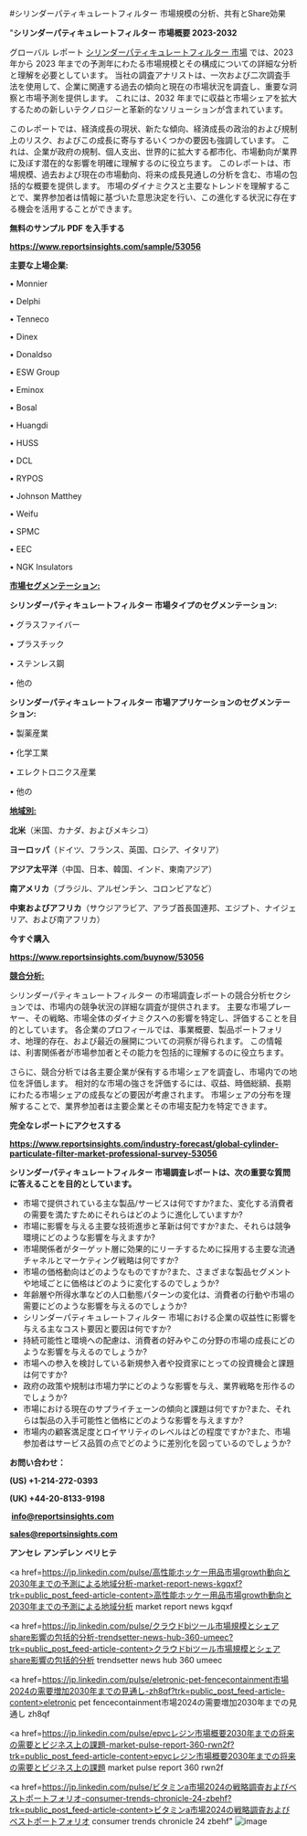 #シリンダーパティキュレートフィルター 市場規模の分析、共有とShare効果

"<strong>シリンダーパティキュレートフィルター 市場概要 2023-2032</strong>

グローバル レポート <a href=https://www.reportsinsights.com/sample/53056>シリンダーパティキュレートフィルター 市場</a> では、2023 年から 2023 年までの予測年にわたる市場規模とその構成についての詳細な分析と理解を必要としています。 当社の調査アナリストは、一次および二次調査手法を使用して、企業に関連する過去の傾向と現在の市場状況を調査し、重要な洞察と市場予測を提供します。 これには、2032 年までに収益と市場シェアを拡大​​するための新しいテクノロジーと革新的なソリューションが含まれています。

このレポートでは、経済成長の現状、新たな傾向、経済成長の政治的および規制上のリスク、およびこの成長に寄与するいくつかの要因も強調しています。 これは、企業が政府の規制、個人支出、世界的に拡大する都市化、市場動向が業界に及ぼす潜在的な影響を明確に理解するのに役立ちます。 このレポートは、市場規模、過去および現在の市場動向、将来の成長見通しの分析を含む、市場の包括的な概要を提供します。 市場のダイナミクスと主要なトレンドを理解することで、業界参加者は情報に基づいた意思決定を行い、この進化する状況に存在する機会を活用することができます。

<strong><b>無料のサンプル PDF を入手する</b></strong>

<a href=https://www.reportsinsights.com/sample/53056><strong><u>https://www.reportsinsights.com/sample/53056</u></strong></a>

<strong>主要な上場企業:</strong>

• Monnier

• Delphi

• Tenneco

• Dinex

• Donaldso

• ESW Group

• Eminox

• Bosal

• Huangdi

• HUSS

• DCL

• RYPOS

• Johnson Matthey

• Weifu

• SPMC

• EEC

• NGK Insulators

<strong><u>市場セグメンテーション</u></strong><strong><u>:</u></strong>

<strong>シリンダーパティキュレートフィルター 市場タイプのセグメンテーション:</strong>

• グラスファイバー

• プラスチック

• ステンレス鋼

• 他の

<strong>シリンダーパティキュレートフィルター 市場アプリケーションのセグメンテーション:</strong>

• 製薬産業

• 化学工業

• エレクトロニクス産業

• 他の

<strong><u>地域別</u></strong><strong><u>:</u></strong>

<strong>北米</strong>（米国、カナダ、およびメキシコ）

<strong>ヨーロッパ</strong>（ドイツ、フランス、英国、ロシア、イタリア）

<strong>アジア太平洋</strong>（中国、日本、韓国、インド、東南アジア）

<strong>南アメリカ</strong>（ブラジル、アルゼンチン、コロンビアなど）

<strong>中東およびアフリカ</strong>（サウジアラビア、アラブ首長国連邦、エジプト、ナイジェリア、および南アフリカ）

<strong>今すぐ購入</strong>

<a href=https://www.reportsinsights.com/buynow/53056><strong><u>https://www.reportsinsights.com/buynow/53056</u></strong></a>

<strong><u>競合分析:</u></strong>

シリンダーパティキュレートフィルター の市場調査レポートの競合分析セクションでは、市場内の競争状況の詳細な調査が提供されます。 主要な市場プレーヤー、その戦略、市場全体のダイナミクスへの影響を特定し、評価することを目的としています。 各企業のプロフィールでは、事業概要、製品ポートフォリオ、地理的存在、および最近の展開についての洞察が得られます。 この情報は、利害関係者が市場参加者とその能力を包括的に理解するのに役立ちます。

さらに、競合分析では各主要企業が保有する市場シェアを調査し、市場内での地位を評価します。 相対的な市場の強さを評価するには、収益、時価総額、長期にわたる市場シェアの成長などの要因が考慮されます。 市場シェアの分布を理解することで、業界参加者は主要企業とその市場支配力を特定できます。

<strong>完全なレポートにアクセスする</strong>

<a href=https://www.reportsinsights.com/industry-forecast/global-cylinder-particulate-filter-market-professional-survey-53056><strong><u><b>https://www.reportsinsights.com/industry-forecast/global-cylinder-particulate-filter-market-professional-survey-53056</b></u></strong></a>

<strong><b>シリンダーパティキュレートフィルター 市場調査レポートは、次の重要な質問に答えることを目的としています。</b></strong>
<ul>
  <li>市場で提供されている主な製品/サービスは何ですか?また、変化する消費者の需要を満たすためにそれらはどのように進化していますか?</li>
  <li>市場に影響を与える主要な技術進歩と革新は何ですか?また、それらは競争環境にどのような影響を与えますか?</li>
  <li>市場関係者がターゲット層に効果的にリーチするために採用する主要な流通チャネルとマーケティング戦略は何ですか?</li>
  <li>市場の価格動向はどのようなものですか?また、さまざまな製品セグメントや地域ごとに価格はどのように変化するのでしょうか?</li>
  <li>年齢層や所得水準などの人口動態パターンの変化は、消費者の行動や市場の需要にどのような影響を与えるのでしょうか?</li>
  <li>シリンダーパティキュレートフィルター 市場における企業の収益性に影響を与える主なコスト要因と要因は何ですか?</li>
  <li>持続可能性と環境への配慮は、消費者の好みやこの分野の市場の成長にどのような影響を与えるのでしょうか?</li>
  <li>市場への参入を検討している新規参入者や投資家にとっての投資機会と課題は何ですか?</li>
  <li>政府の政策や規制は市場力学にどのような影響を与え、業界戦略を形作るのでしょうか?</li>
  <li>市場における現在のサプライチェーンの傾向と課題は何ですか?また、それらは製品の入手可能性と価格にどのような影響を与えますか?</li>
  <li>市場内の顧客満足度とロイヤリティのレベルはどの程度ですか?また、市場参加者はサービス品質の点でどのように差別化を図っているのでしょうか?</li>
</ul>
<strong>お問い合わせ：</strong>

<strong>(US) +1-214-272-0393</strong>

<strong>(UK) +44-20-8133-9198</strong>

<strong> </strong><a href=info@reportsinsights.com><strong><u>info@reportsinsights.com</u></strong></a>

<a href=sales@reportsinsights.com><strong><u>sales@reportsinsights.com</u></strong></a>

<strong>アンセレ アンデレン ベリヒテ</strong>

<a href=https://jp.linkedin.com/pulse/高性能ホッケー用品市場growth動向と2030年までの予測による地域分析-market-report-news-kgqxf?trk=public_post_feed-article-content>高性能ホッケー用品市場growth動向と2030年までの予測による地域分析 market report news kgqxf</a>

<a href=https://jp.linkedin.com/pulse/クラウドbiツール市場規模とシェアshare影響の包括的分析-trendsetter-news-hub-360-umeec?trk=public_post_feed-article-content>クラウドbiツール市場規模とシェアshare影響の包括的分析 trendsetter news hub 360 umeec</a>

<a href=https://jp.linkedin.com/pulse/eletronic-pet-fencecontainment市場2024の需要増加2030年までの見通し-zh8qf?trk=public_post_feed-article-content>eletronic pet fencecontainment市場2024の需要増加2030年までの見通し zh8qf</a>

<a href=https://jp.linkedin.com/pulse/epvcレジン市場概要2030年までの将来の需要とビジネス上の課題-market-pulse-report-360-rwn2f?trk=public_post_feed-article-content>epvcレジン市場概要2030年までの将来の需要とビジネス上の課題 market pulse report 360 rwn2f</a>

<a href=https://jp.linkedin.com/pulse/ビタミンa市場2024の戦略調査およびベストポートフォリオ-consumer-trends-chronicle-24-zbehf?trk=public_post_feed-article-content>ビタミンa市場2024の戦略調査およびベストポートフォリオ consumer trends chronicle 24 zbehf</a>"
![image](https://github.com/aakesh123242/RIMarket/assets/158431203/43e8dcbd-774a-4227-b263-876ba0984d67)
